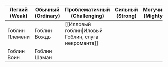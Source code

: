 | Легкий <br>(Weak) | Обычный (Ordinary) | Проблематичный<br>(Challenging)                     | Сильный<br>(Strong) | Могучий<br>(Mighty) |
| ----------------- | ------------------ | --------------------------------------------------- | ------------------- | ------------------- |
| Гоблин Племени    | Гоблин Вождь       | [[Илловый гоблин\|Иловый Гоблин, слуга некроманта]] |                     |                     |
| Гоблин Воин       | Гоблин Шаман       |                                                     |                     |                     |
